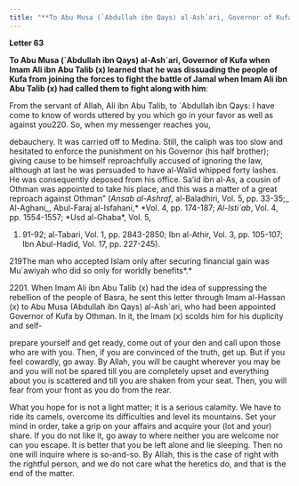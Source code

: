 ```yaml
---
title: "**To Abu Musa (`Abdullah ibn Qays) al-Ash`ari, Governor of Kufa when Imam Ali ibn Abu Talib (x) learned that he was dissuading the people of Kufa from joining the forces to fight the battle of Jamal when Imam Ali ibn Abu Talib (x) had called them to fight along with him**:" 
---
```

**Letter 63**

**To Abu Musa \(\`Abdullah ibn Qays\) al\-Ash\`ari, Governor of Kufa when Imam Ali ibn Abu Talib \(x\) learned that he was dissuading the people of Kufa from joining the forces to fight the battle of Jamal when Imam Ali ibn Abu Talib \(x\) had called them to fight along with him**:

From the servant of Allah, Ali ibn Abu Talib, to \`Abdullah ibn Qays: I have come to know of words uttered by you which go in your favor as well as against you220\. So, when my messenger reaches you,

debauchery\. It was carried off to Medina\. Still, the caliph was too slow and hesitated to enforce the punishment on his Governor \(his half brother\); giving cause to be himself reproachfully accused of ignoring the law, although at last he was persuaded to have al\-Walid whipped forty lashes\. He was consequently deposed from his office\. Sa’id ibn al\-As, a cousin of Othman was appointed to take his place, and this was a matter of a great reproach against Othman” \(_Ansab_ _al\-Ashraf_, al\-Baladhiri, Vol\. 5, pp\. 33\-35;_ Al\-Aghani_, Abul\-Faraj al\-Isfahani,\* *Vol\. 4, pp\. 174\-187; *Al\-Isti\`ab*, Vol\. 4, pp\. 1554\-1557; *Usd al\-Ghaba\*, Vol\. 5,

1. 91\-92; al\-Tabari, Vol\. 1, pp\. 2843\-2850; Ibn al\-Athir, Vol\. 3, pp\. 105\-107; Ibn Abul\-Hadid, Vol\. 17, pp\. 227\-245\)\.

219The man who accepted Islam only after securing financial gain was Mu\`awiyah who did so only for worldly benefits*\.*

2201\. When Imam Ali ibn Abu Talib \(x\) had the idea of suppressing the rebellion of the people of Basra, he sent this letter through Imam al\-Hassan \(x\) to Abu Musa \(Abdullah ibn Qays\) al\-Ash\`ari, who had been appointed Governor of Kufa by Othman\. In it, the Imam \(x\) scolds him for his duplicity and self\-

<a id="page841"></a>prepare yourself and get ready, come out of your den and call upon those who are with you\. Then, if you are convinced of the truth, get up\. But if you feel cowardly, go away\. By Allah, you will be caught wherever you may be and you will not be spared till you are completely upset and everything about you is scattered and till you are shaken from your seat\. Then, you will fear from your front as you do from the rear\.

What you hope for is not a light matter; it is a serious calamity\. We have to ride its camels, overcome its difficulties and level its mountains\. Set your mind in order, take a grip on your affairs and acquire your \(lot and your\) share\. If you do not like it, go away to where neither you are welcome nor can you escape\. It is better that you be left alone and lie sleeping\. Then no one will inquire where is so\-and\-so\. By Allah, this is the case of right with the rightful person, and we do not care what the heretics do, and that is the end of the matter\.

